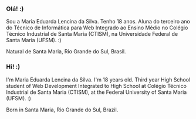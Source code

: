 ### Olá! :)

Sou a Maria Eduarda Lencina da Silva.
Tenho 18 anos.
Aluna do terceiro ano do Técnico de Informática para Web Integrado ao Ensino Médio no Colégio Técnico Industrial de Santa Maria (CTISM), na Universidade Federal de Santa Maria (UFSM). :)

Natural de Santa Maria, Rio Grande do Sul, Brasil.

### Hi! :)

I'm Maria Eduarda Lencina da Silva.
I'm 18 years old.
Third year High School student of Web Development Integrated to High School at Colégio Técnico Industrial de Santa Maria (CTISM), at the Federal University of Santa Maria (UFSM). :)

Born in Santa Maria, Rio Grande do Sul, Brazil.

<!--
**meduardalencina/meduardalencina** is a ✨ _special_ ✨ repository because its `README.md` (this file) appears on your GitHub profile.

Esta é a minha página inicial!!

